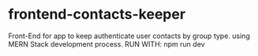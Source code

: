 # frontend-contacts-keeper
Front-End for app to keep authenticate user contacts by group type. using MERN Stack development process.
RUN WITH: npm run dev
